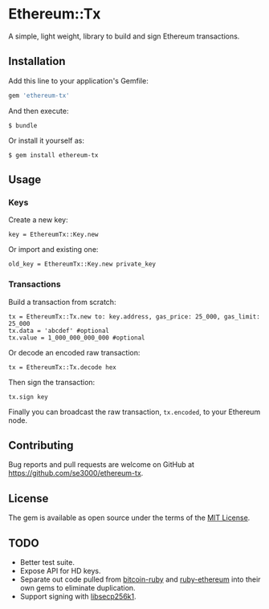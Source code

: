 # Ethereum::Tx

A simple, light weight, library to build and sign Ethereum transactions.

## Installation

Add this line to your application's Gemfile:

```ruby
gem 'ethereum-tx'
```

And then execute:

    $ bundle

Or install it yourself as:

    $ gem install ethereum-tx

## Usage

### Keys
Create a new key:
```
key = EthereumTx::Key.new
```
Or import and existing one:
```
old_key = EthereumTx::Key.new private_key
```

### Transactions

Build a transaction from scratch:
```
tx = EthereumTx::Tx.new to: key.address, gas_price: 25_000, gas_limit: 25_000
tx.data = 'abcdef' #optional
tx.value = 1_000_000_000_000 #optional
```
Or decode an encoded raw transaction:
```
tx = EthereumTx::Tx.decode hex
```

Then sign the transaction:
```
tx.sign key
```
Finally you can broadcast the raw transaction, `tx.encoded`, to your Ethereum node.


## Contributing

Bug reports and pull requests are welcome on GitHub at https://github.com/se3000/ethereum-tx.


## License

The gem is available as open source under the terms of the [MIT License](http://opensource.org/licenses/MIT).

## TODO
- Better test suite.
- Expose API for HD keys.
- Separate out code pulled from [bitcoin-ruby](https://github.com/lian/bitcoin-ruby) and [ruby-ethereum](github.com/janx/ruby-ethereum) into their own gems to eliminate duplication.
- Support signing with [libsecp256k1](https://github.com/bitcoin-core/secp256k1).
